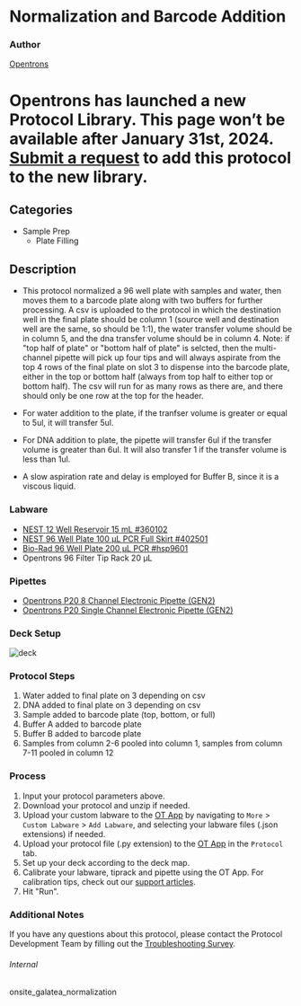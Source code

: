 # Normalization and Barcode Addition


### Author
[Opentrons](https://opentrons.com/)



# Opentrons has launched a new Protocol Library. This page won’t be available after January 31st, 2024. [Submit a request](https://docs.google.com/forms/d/e/1FAIpQLSdYYp9QCKow4nn0KlCVsMS3HX0eJ0N9O7-erajKvcpT0lWbSg/viewform) to add this protocol to the new library.

## Categories
* Sample Prep
	* Plate Filling


## Description
* This protocol normalized a 96 well plate with samples and water, then moves them to a barcode plate along with two buffers for further processing. A csv is uploaded to the protocol in which the destination well in the final plate should be column 1 (source well and destination well are the same, so should be 1:1), the water transfer volume should be in column 5, and the dna transfer volume should be in column 4. Note: if "top half of plate" or "bottom half of plate" is selcted, then the multi-channel pipette will pick up four tips and will always aspirate from the top 4 rows of the final plate on slot 3 to dispense into the barcode plate, either in the top or bottom half (always from top half to either top or bottom half). The csv will run for as many rows as there are, and there should only be one row at the top for the header.

* For water addition to the plate, if the tranfser volume is greater or equal to 5ul, it will transfer 5ul.

* For DNA addition to plate, the pipette will transfer 6ul if the transfer volume is greater than 6ul. It will also transfer 1 if the transfer volume is less than 1ul.

* A slow aspiration rate and delay is employed for Buffer B, since it is a viscous liquid. 


### Labware
* [NEST 12 Well Reservoir 15 mL #360102](http://www.cell-nest.com/page94?_l=en&product_id=102)
* [NEST 96 Well Plate 100 µL PCR Full Skirt #402501](http://www.cell-nest.com/page94?_l=en&product_id=97&product_category=96)
* [Bio-Rad 96 Well Plate 200 µL PCR #hsp9601](http://www.bio-rad.com/en-us/sku/hsp9601-hard-shell-96-well-pcr-plates-low-profile-thin-wall-skirted-white-clear?ID=hsp9601)
* Opentrons 96 Filter Tip Rack 20 µL


### Pipettes
* [Opentrons P20 8 Channel Electronic Pipette (GEN2)](https://shop.opentrons.com/8-channel-electronic-pipette/)
* [Opentrons P20 Single Channel Electronic Pipette (GEN2)](https://shop.opentrons.com/single-channel-electronic-pipette-p20/)


### Deck Setup
![deck](https://opentrons-protocol-library-website.s3.amazonaws.com/custom-README-images/onsite_galatea/magbind/norm.png)




### Protocol Steps
1. Water added to final plate on 3 depending on csv
2. DNA added to final plate on 3 depending on csv
3. Sample added to barcode plate (top, bottom, or full)
4. Buffer A added to barcode plate
5. Buffer B added to barcode plate
6. Samples from column 2-6 pooled into column 1, samples from column 7-11 pooled in column 12


### Process
1. Input your protocol parameters above.
2. Download your protocol and unzip if needed.
3. Upload your custom labware to the [OT App](https://opentrons.com/ot-app) by navigating to `More` > `Custom Labware` > `Add Labware`, and selecting your labware files (.json extensions) if needed.
4. Upload your protocol file (.py extension) to the [OT App](https://opentrons.com/ot-app) in the `Protocol` tab.
5. Set up your deck according to the deck map.
6. Calibrate your labware, tiprack and pipette using the OT App. For calibration tips, check out our [support articles](https://support.opentrons.com/en/collections/1559720-guide-for-getting-started-with-the-ot-2).
7. Hit "Run".


### Additional Notes
If you have any questions about this protocol, please contact the Protocol Development Team by filling out the [Troubleshooting Survey](https://protocol-troubleshooting.paperform.co/).


###### Internal
onsite_galatea_normalization
